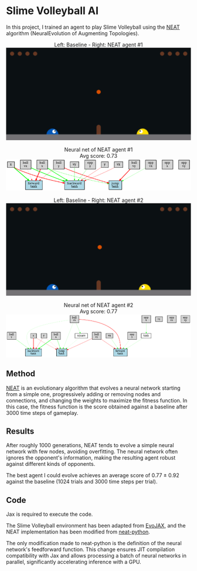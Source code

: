# Slime Volleyball AI

In this project, I trained an agent to play Slime Volleyball using the [NEAT](https://en.wikipedia.org/wiki/Neuroevolution_of_augmenting_topologies) algorithm (NeuralEvolution of Augmenting Topologies).

<p align="center">
Left: Baseline - Right: NEAT agent #1 </br>
<img width=600 src="images/agent1_play.gif">
</p>

<p align="center">
Neural net of NEAT agent #1 </br>
Avg score: 0.73 </br>
<img width=600 src="images/agent1_graph.png">
</p>

<p align="center">
Left: Baseline - Right: NEAT agent #2 </br>
<img width=600 src="images/agent2_play.gif">
</p>

<p align="center">
Neural net of NEAT agent #2 </br>
Avg score: 0.77 </br>
<img width=600 src="images/agent2_graph.png">
</p>

## Method

[NEAT](https://en.wikipedia.org/wiki/Neuroevolution_of_augmenting_topologies) is an evolutionary algorithm that evolves a neural network starting from a simple one, progressively adding or removing nodes and connections, and changing the weights to maximize the fitness function. In this case, the fitness function is the score obtained against a baseline after 3000 time steps of gameplay.

## Results

After roughly 1000 generations, NEAT tends to evolve a simple neural network with few nodes, avoiding overfitting. The neural network often ignores the opponent's information, making the resulting agent robust against different kinds of opponents.

The best agent I could evolve achieves an average score of 0.77 ± 0.92 against the baseline (1024 trials and 3000 time steps per trial).

## Code

Jax is required to execute the code.

The Slime Volleyball environment has been adapted from [EvoJAX](https://github.com/google/evojax), and the NEAT implementation has been modified from [neat-python](https://github.com/CodeReclaimers/neat-python).

The only modification made to neat-python is the definition of the neural network's feedforward function. This change ensures JIT compilation compatibility with Jax and allows processing a batch of neural networks in parallel, significantly accelerating inference with a GPU.